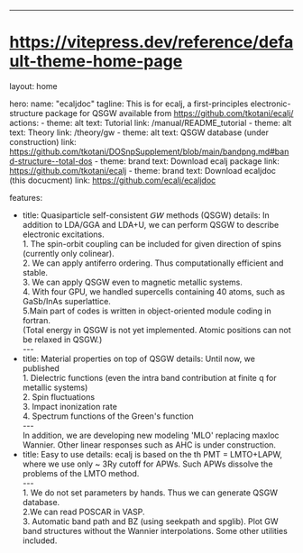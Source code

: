---
# https://vitepress.dev/reference/default-theme-home-page
layout: home

hero:
  name: "ecaljdoc"
  tagline: This is for ecalj, a first-principles electronic-structure package for QSGW available from https://github.com/tkotani/ecalj/
  actions:
    - theme: alt
      text: Tutorial
      link: /manual/README_tutorial
    - theme: alt
      text: Theory
      link: /theory/gw
    - theme: alt
      text: QSGW database (under construction)
      link: https://github.com/tkotani/DOSnpSupplement/blob/main/bandpng.md#band-structure--total-dos
    - theme: brand
      text: Download ecalj package
      link: https://github.com/tkotani/ecalj
    - theme: brand
      text: Download ecaljdoc (this docucment)
      link: https://github.com/ecalj/ecaljdoc

features:
  - title: Quasiparticle self-consistent 𝘎𝘞 methods (QSGW)
    details: In addition to LDA/GGA and LDA+U, we can perform QSGW to describe electronic excitations.<BR>  1. The spin-orbit coupling can be included for given direction of spins (currently only colinear). <BR> 2. We can apply antiferro ordering. Thus computationally efficient and stable.<BR>3. We can apply QSGW even to magnetic metallic systems.<BR>4. With four GPU, we handled supercells containing 40 atoms, such as GaSb/InAs superlattice.<BR>5.Main part of codes is written in object-oriented module coding in fortran. <BR> (Total energy in QSGW is not yet implemented. Atomic positions can not be relaxed in QSGW.)<BR>---<BR>
  - title: Material properties on top of QSGW 
    details: Until now, we published <BR> 1. Dielectric functions (even the intra band contribution at finite q for metallic systems)<BR>2. Spin fluctuations<BR>3. Impact inonization rate <BR>4. Spectrum functions of the Green's function<BR>---<BR>In addition, we are developing new modeling 'MLO' replacing maxloc Wannier. Other linear responses such as AHC is under construction.
  - title: Easy to use 
    details: ecalj is based on the th PMT = LMTO+LAPW, where we use only ~ 3Ry cutoff for APWs. Such APWs dissolve the problems of the LMTO method.<BR>---<BR>1. We do not set parameters by hands. Thus we can generate QSGW database.<BR>  2.We can read POSCAR in VASP. <BR>3. Automatic band path and BZ (using seekpath and spglib). Plot GW band structures without the Wannier interpolations. Some other utilities included. 
